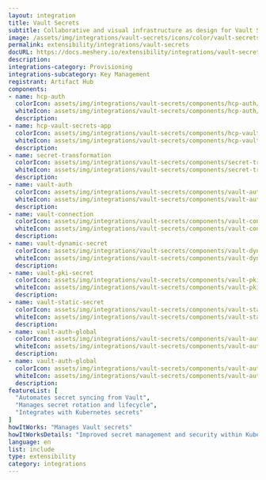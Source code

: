 ```yaml
---
layout: integration
title: Vault Secrets
subtitle: Collaborative and visual infrastructure as design for Vault Secrets
image: /assets/img/integrations/vault-secrets/icons/color/vault-secrets-color.svg
permalink: extensibility/integrations/vault-secrets
docURL: https://docs.meshery.io/extensibility/integrations/vault-secrets
description: 
integrations-category: Provisioning
integrations-subcategory: Key Management
registrant: Artifact Hub
components: 
- name: hcp-auth
  colorIcon: assets/img/integrations/vault-secrets/components/hcp-auth/icons/color/hcp-auth-color.svg
  whiteIcon: assets/img/integrations/vault-secrets/components/hcp-auth/icons/white/hcp-auth-white.svg
  description: 
- name: hcp-vault-secrets-app
  colorIcon: assets/img/integrations/vault-secrets/components/hcp-vault-secrets-app/icons/color/hcp-vault-secrets-app-color.svg
  whiteIcon: assets/img/integrations/vault-secrets/components/hcp-vault-secrets-app/icons/white/hcp-vault-secrets-app-white.svg
  description: 
- name: secret-transformation
  colorIcon: assets/img/integrations/vault-secrets/components/secret-transformation/icons/color/secret-transformation-color.svg
  whiteIcon: assets/img/integrations/vault-secrets/components/secret-transformation/icons/white/secret-transformation-white.svg
  description: 
- name: vault-auth
  colorIcon: assets/img/integrations/vault-secrets/components/vault-auth/icons/color/vault-auth-color.svg
  whiteIcon: assets/img/integrations/vault-secrets/components/vault-auth/icons/white/vault-auth-white.svg
  description: 
- name: vault-connection
  colorIcon: assets/img/integrations/vault-secrets/components/vault-connection/icons/color/vault-connection-color.svg
  whiteIcon: assets/img/integrations/vault-secrets/components/vault-connection/icons/white/vault-connection-white.svg
  description: 
- name: vault-dynamic-secret
  colorIcon: assets/img/integrations/vault-secrets/components/vault-dynamic-secret/icons/color/vault-dynamic-secret-color.svg
  whiteIcon: assets/img/integrations/vault-secrets/components/vault-dynamic-secret/icons/white/vault-dynamic-secret-white.svg
  description: 
- name: vault-pki-secret
  colorIcon: assets/img/integrations/vault-secrets/components/vault-pki-secret/icons/color/vault-pki-secret-color.svg
  whiteIcon: assets/img/integrations/vault-secrets/components/vault-pki-secret/icons/white/vault-pki-secret-white.svg
  description: 
- name: vault-static-secret
  colorIcon: assets/img/integrations/vault-secrets/components/vault-static-secret/icons/color/vault-static-secret-color.svg
  whiteIcon: assets/img/integrations/vault-secrets/components/vault-static-secret/icons/white/vault-static-secret-white.svg
  description: 
- name: vault-auth-global
  colorIcon: assets/img/integrations/vault-secrets/components/vault-auth-global/icons/color/vault-auth-global-color.svg
  whiteIcon: assets/img/integrations/vault-secrets/components/vault-auth-global/icons/white/vault-auth-global-white.svg
  description: 
- name: vault-auth-global
  colorIcon: assets/img/integrations/vault-secrets/components/vault-auth-global/icons/color/vault-auth-global-color.svg
  whiteIcon: assets/img/integrations/vault-secrets/components/vault-auth-global/icons/white/vault-auth-global-white.svg
  description: 
featureList: [
  "Automates secret syncing from Vault",
  "Manages secret rotation and lifecycle",
  "Integrates with Kubernetes secrets"
]
howItWorks: "Manages Vault secrets"
howItWorksDetails: "Improved secret management and security within Kubernetes"
language: en
list: include
type: extensibility
category: integrations
---
```


